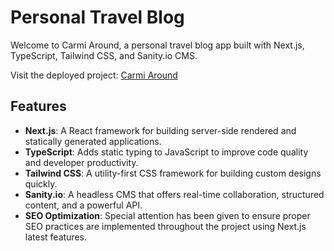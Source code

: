 # Personal Travel Blog

Welcome to Carmi Around, a personal travel blog app built with Next.js, TypeScript, Tailwind CSS, and Sanity.io CMS.

Visit the deployed project: [Carmi Around](https://www.carmiaround.com/)

## Features

- **Next.js**: A React framework for building server-side rendered and statically generated applications.
- **TypeScript**: Adds static typing to JavaScript to improve code quality and developer productivity.
- **Tailwind CSS**: A utility-first CSS framework for building custom designs quickly.
- **Sanity.io**: A headless CMS that offers real-time collaboration, structured content, and a powerful API.
- **SEO Optimization**: Special attention has been given to ensure proper SEO practices are implemented throughout the project using Next.js latest features.

